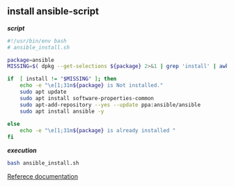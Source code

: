 ## install ansible-script

**_script_**
```bash
#!/usr/bin/env bash
# ansible_install.sh

package=ansible
MISSING=$( dpkg --get-selections ${package} 2>&1 | grep 'install' | awk '{ print $2 }')

if  [ install != "$MISSING" ]; then
    echo -e "\e[1;31m${package} is Not installed."
    sudo apt update
    sudo apt install software-properties-common
    sudo apt-add-repository --yes --update ppa:ansible/ansible
    sudo apt install ansible -y
        
else
    echo -e "\e[1;31m${package} is already installed "
fi
```

**_execution_**

```bash
bash ansible_install.sh
```

[Referece documentation](https://docs.ansible.com/ansible/2.9/installation_guide/intro_installation.html#installing-ansible-on-ubuntu)
